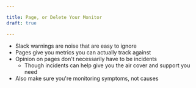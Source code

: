 ```yaml
---

title: Page, or Delete Your Monitor
draft: true

---
```


- Slack warnings are noise that are easy to ignore
- Pages give you metrics you can actually track against
- Opinion on pages don't necessarily have to be incidents
	- Though incidents can help give you the air cover and support you need
- Also make sure you're monitoring symptoms, not causes
<!--stackedit_data:
eyJoaXN0b3J5IjpbLTE2NTU2MTE0LC00MjUwMTY4OTZdfQ==
-->